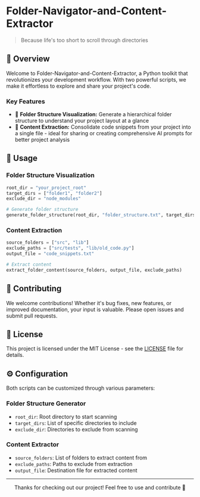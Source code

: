 # Folder-Navigator-and-Content-Extractor

> Because life's too short to scroll through directories

## 📖 Overview

Welcome to Folder-Navigator-and-Content-Extractor, a Python toolkit that revolutionizes your development workflow. With two powerful scripts, we make it effortless to explore and share your project's code.

### Key Features

- 🌳 **Folder Structure Visualization:** Generate a hierarchical folder structure to understand your project layout at a glance
- 📄 **Content Extraction:** Consolidate code snippets from your project into a single file - ideal for sharing or creating comprehensive AI prompts for better project analysis

## 🚀 Usage

### Folder Structure Visualization

```python
root_dir = "your_project_root"
target_dirs = ["folder1", "folder2"]
exclude_dir = "node_modules"

# Generate folder structure
generate_folder_structure(root_dir, "folder_structure.txt", target_dirs, exclude_dir)
```

### Content Extraction

```python
source_folders = ["src", "lib"]
exclude_paths = ["src/tests", "lib/old_code.py"]
output_file = "code_snippets.txt"

# Extract content
extract_folder_content(source_folders, output_file, exclude_paths)
```

## 🤝 Contributing

We welcome contributions! Whether it's bug fixes, new features, or improved documentation, your input is valuable. Please open issues and submit pull requests.

## 📜 License

This project is licensed under the MIT License - see the [LICENSE](LICENSE) file for details.

## ⚙️ Configuration

Both scripts can be customized through various parameters:

### Folder Structure Generator
- `root_dir`: Root directory to start scanning
- `target_dirs`: List of specific directories to include
- `exclude_dir`: Directories to exclude from scanning

### Content Extractor
- `source_folders`: List of folders to extract content from
- `exclude_paths`: Paths to exclude from extraction
- `output_file`: Destination file for extracted content



---

<div align="center">
Thanks for checking out our project! Feel free to use and contribute 🚀
</div>
